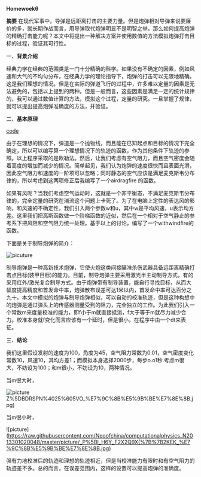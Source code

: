 **Homewoek6**

**摘要**
  在现代军事中，导弹是远距离打击的主要力量。但是炮弹相对导弹来说要廉价的多，就长期作战而言，用导弹取代炮弹明显不是明智之举。那么如何提高炮弹的精确打击能力呢？本文中将提出一种解决方案并使用数值的方法模拟炮弹打击目标的过程，验证其可行性。
  
  一、**背景介绍**

经典力学在经典的范围类是一门十分精确的科学。如果没有不确定的因素，例如风速和大气的不均匀分布，在经典力学的理论指导下，炮弹的打击可以无限地精确。这是我们理想的情况。但是在实际的弹道飞行的过程中，许多难以定量的因素是无法避免的，包括以上提到的两种。但是一般而言，这些因素是满足一定的统计规律的，我可以通过数值计算的方法，模拟这个过程，定量的研究。一旦掌握了规律，就可以提出提高炮弹准确度的方法，并验证。
  
二、**基本原理**

[code](https://raw.githubusercontent.com/Neoofchina/computationalphysics_N2013301020048/master/program/cannon.py)

由于在理想的情况下，弹道是一个抛物线，而且能在已知起点和目标的情况下完全确定，所以可以编写算一个理想情况下的轨迹的函数，作为其他条件下轨迹的参照。以上程序采取的是欧勒法。然后，让我们考虑有空气阻力，而且空气密度会随着高度的增加而减少的情况。简单起见，我们认为炮弹的速度很快而且表面光滑，因此空气阻力和速度的一阶项可以忽略；同时静态的空气应该是满足麦克斯韦分布律的，所以考虑到这两项修正后我编写了一个airdragfire
的函数。

如果有风呢？当我们考虑空气运动时，这就是一个非平衡态，不满足麦克斯韦分布律的，完全定量的研究在湍流这个问题上卡死了。为了在电脑上定性的表达风的影响，和风速的不确定性，我们引入两个参数w和u，其中w是平均风速，u表示均方差。这里我们把高斯函数做一个阶梯函数的近似，然后在一个相对于空气静止的参考系下把风阻和空气阻力统一处理。基于以上的讨论，编写了一个withwindfire的函数。

下面是关于制导炮弹的简介：

![picuture](https://raw.githubusercontent.com/Neoofchina/computationalphysics_N2013301020048/master/picture/t019d50b47914b23a81%5B1%5D.jpg)

制导炮弹是一种高新技术炮弹，它使火炮这类间接瞄准杀伤武器具备远距离精确打击点目标(装甲目标)的能力。目前，制导炮弹主要采用激光半主动制导方式，有的采用红外/激光复合制导方式。由于炮弹带有制导装置，能自行寻找目标，从而大幅度提高精度和首发命中率，炮弹散布误差可达1米以内，首发命中率可达百分之九十。本文中模拟的炮弹与制导炮弹相似，可以自动的校准轨迹，但是这种构想中的炮弹是通过弹头上的传感器测量受到的阻力，完全独立的工作。为此我们引入一个常数m来度量校准的能力，即f小于m就直接抵消，f大于等于m就尽力减少合力。校准本身就f变化而言应该有一个延时，但是很小，在程序中由一个dt来表征。

三、**结论**

我们这里假设发射的速度为100，角度为45，空气阻力常数为0.01，空气密度变化常数10，风速10，其均方差1；而模拟本身选择2000步，每步o.o1秒.考虑m很大，不妨设为100；和m很小，不妨设为10，两种情况。

当m很大时，

![picture](https://raw.githubusercontent.com/Neoofchina/computationalphysics_N2013301020048/master/picture/JP6~E8X)Z%5DBDRSPN%4025%605VO_%E7%9C%8B%E5%9B%BE%E7%8E%8B.jpg)

当m很小时，

![picture](https://raw.githubusercontent.com/Neoofchina/computationalphysics_N2013301020048/master/picture/_P%5BI_H6Y_F2X2Q9X(%7B%7B2KEK_%E7%9C%8B%E5%9B%BE%E7%8E%8B.jpg)

强有力地校准后的轨迹和理想的轨迹相近，但是当校准能力有限时和有空气阻力的轨迹差不多。总的而言，在误差范围内，这样的设置可以提高炮弹的准确度。
